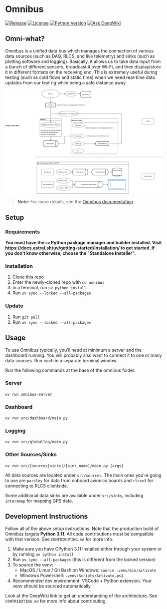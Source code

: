 # Omnibus

[![Release](https://img.shields.io/github/v/release/waterloo-rocketry/omnibus)](https://github.com/waterloo-rocketry/omnibus/releases)
[![License](https://img.shields.io/github/license/waterloo-rocketry/omnibus)](LICENSE)
[![Python Version](https://img.shields.io/badge/python-3.11-blue.svg)](https://www.python.org/downloads/release/python-3110/)
[![Ask DeepWiki](https://deepwiki.com/badge.svg)](https://deepwiki.com/waterloo-rocketry/omnibus)

## Omni-what?

Omnibus is a unified data bus which manages the connection of various data sources (such as DAQ, RLCS, and live telemetry) and sinks (such as plotting software and logging). Basically, it allows us to take data input from a bunch of different sensors, broadcast it over Wi-Fi, and then display/store it in different formats on the receiving end. This is extremely useful during testing (such as cold flows and static fires) when we need real-time data updates from our test rig while being a safe distance away.

![High-level Omnibus data-flow diagram](omnibus-abstract.svg)

> **Note:** For more details, see the [Omnibus documentation](https://docs.waterloorocketry.com/software/omnibus/index.html)

## Setup

### Requirements

**You must have the `uv` Python package manager and builder installed. Visit https://docs.astral.sh/uv/getting-started/installation/ to get started. If you don't know otherwise, choose the "Standalone Installer".**

### Installation

1. Clone this repo
2. Enter the newly-cloned repo with `cd omnibus`
3. In a terminal, run `uv python install`
4. Run `uv sync --locked --all-packages`

### Update

1. Run `git pull`
2. Run `uv sync --locked --all-packages`

## Usage

To use Omnibus typically, you'll need at minimum a server and the dashboard running. You will probably also want to connect it to one or many data sources. Run each in a separate terminal window.

Run the following commands at the base of the omnibus folder.

### Server

`uv run omnibus-server`

### Dashboard

`uv run src/dashboard/main.py`

### Logging

`uv run src/globallog/main.py`

### Other Sources/Sinks

`uv run src/[sources|sinks]/[sink_name]/main.py [args]`

All data sources are located under `src/sources`. The main ones you're going to use are `parsley` for data from onboard avionics boards and `rlcsv3` for connecting to RLCS clientside.

Some additional data sinks are available under `src/sinks`, including `interamap` for mapping GPS data.

## Development Instructions

Follow all of the above setup instructions.
Note that the production build of Omnibus targets **Python 3.11**. All code contributions must be compatible with that version. See `CONTRIBUTING.md` for more info.

1. Make sure you have CPython 3.11 installed either through your system or by running `uv python install`
2. Run `uv sync --all-packages` (this is different from the locked version)
3. To source the venv:
   - MacOS / Linux / Git Bash on Windows: `source .venv/bin/activate`
   - Windows Powershell: `.venv/Scripts/Activate.ps1`
4. Recommended dev environment: VSCode + Python extension. Your venv should be sourced automatically.

Look at the DeepWiki link to get an understanding of the architecture. See `CONTRIBUTING.md` for more info about contributing.
